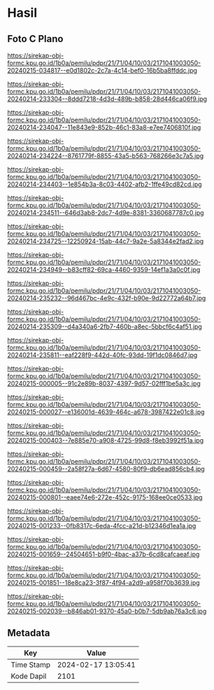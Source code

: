 # Hasil

## Foto C Plano

https://sirekap-obj-formc.kpu.go.id/1b0a/pemilu/pdpr/21/71/04/10/03/2171041003050-20240215-034817--e0d1802c-2c7a-4c14-bef0-16b5ba8ffddc.jpg

https://sirekap-obj-formc.kpu.go.id/1b0a/pemilu/pdpr/21/71/04/10/03/2171041003050-20240214-233304--8ddd7218-4d3d-489b-b858-28d446ca06f9.jpg

https://sirekap-obj-formc.kpu.go.id/1b0a/pemilu/pdpr/21/71/04/10/03/2171041003050-20240214-234047--11e843e9-852b-46c1-83a8-e7ee7406810f.jpg

https://sirekap-obj-formc.kpu.go.id/1b0a/pemilu/pdpr/21/71/04/10/03/2171041003050-20240214-234224--8761779f-8855-43a5-b563-768266e3c7a5.jpg

https://sirekap-obj-formc.kpu.go.id/1b0a/pemilu/pdpr/21/71/04/10/03/2171041003050-20240214-234403--1e854b3a-8c03-4402-afb2-1ffe49cd82cd.jpg

https://sirekap-obj-formc.kpu.go.id/1b0a/pemilu/pdpr/21/71/04/10/03/2171041003050-20240214-234511--646d3ab8-2dc7-4d9e-8381-3360687787c0.jpg

https://sirekap-obj-formc.kpu.go.id/1b0a/pemilu/pdpr/21/71/04/10/03/2171041003050-20240214-234725--12250924-15ab-44c7-9a2e-5a8344e2fad2.jpg

https://sirekap-obj-formc.kpu.go.id/1b0a/pemilu/pdpr/21/71/04/10/03/2171041003050-20240214-234949--b83cff82-69ca-4460-9359-14ef1a3a0c0f.jpg

https://sirekap-obj-formc.kpu.go.id/1b0a/pemilu/pdpr/21/71/04/10/03/2171041003050-20240214-235232--96d467bc-4e9c-432f-b90e-9d22772a64b7.jpg

https://sirekap-obj-formc.kpu.go.id/1b0a/pemilu/pdpr/21/71/04/10/03/2171041003050-20240214-235309--d4a340a6-2fb7-460b-a8ec-5bbcf6c4af51.jpg

https://sirekap-obj-formc.kpu.go.id/1b0a/pemilu/pdpr/21/71/04/10/03/2171041003050-20240214-235811--eaf228f9-442d-40fc-93dd-19f1dc0846d7.jpg

https://sirekap-obj-formc.kpu.go.id/1b0a/pemilu/pdpr/21/71/04/10/03/2171041003050-20240215-000005--91c2e89b-8037-4397-9d57-02fff1be5a3c.jpg

https://sirekap-obj-formc.kpu.go.id/1b0a/pemilu/pdpr/21/71/04/10/03/2171041003050-20240215-000027--e136001d-4639-464c-a678-3987422e01c8.jpg

https://sirekap-obj-formc.kpu.go.id/1b0a/pemilu/pdpr/21/71/04/10/03/2171041003050-20240215-000403--7e885e70-a908-4725-99d8-f8eb3992f51a.jpg

https://sirekap-obj-formc.kpu.go.id/1b0a/pemilu/pdpr/21/71/04/10/03/2171041003050-20240215-000459--2a58f27a-6d67-4580-80f9-db6ead856cb4.jpg

https://sirekap-obj-formc.kpu.go.id/1b0a/pemilu/pdpr/21/71/04/10/03/2171041003050-20240215-000801--eaee74e6-272e-452c-9175-168ee0ce0533.jpg

https://sirekap-obj-formc.kpu.go.id/1b0a/pemilu/pdpr/21/71/04/10/03/2171041003050-20240215-001233--0fb8317c-6eda-4fcc-a21d-b12346d1ea1a.jpg

https://sirekap-obj-formc.kpu.go.id/1b0a/pemilu/pdpr/21/71/04/10/03/2171041003050-20240215-001659--24504651-b9f0-4bac-a37b-6cd8cafcaeaf.jpg

https://sirekap-obj-formc.kpu.go.id/1b0a/pemilu/pdpr/21/71/04/10/03/2171041003050-20240215-001851--18e8ca23-3f87-4f94-a2d9-a958f70b3639.jpg

https://sirekap-obj-formc.kpu.go.id/1b0a/pemilu/pdpr/21/71/04/10/03/2171041003050-20240215-002039--b846ab01-9370-45a0-b0b7-5db9ab76a3c6.jpg


## Metadata

| Key        | Value               |
| ---------- | ------------------- |
| Time Stamp | 2024-02-17 13:05:41 |
| Kode Dapil | 2101                |



